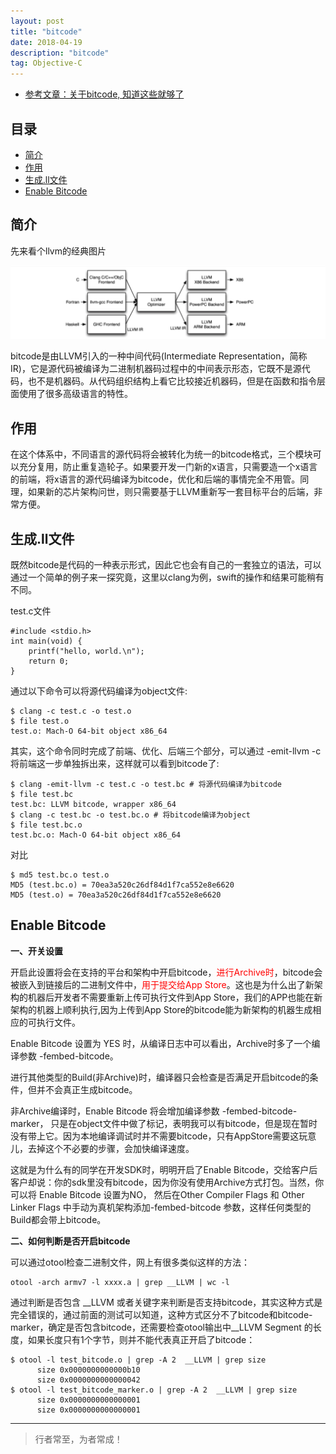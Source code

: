 ```yaml
---
layout: post
title: "bitcode"
date: 2018-04-19
description: "bitcode"
tag: Objective-C
---
```




- [参考文章：关于bitcode, 知道这些就够了](https://www.jianshu.com/p/0db01ec099c0)


## 目录
- [简介](#content1)   
- [作用](#content2)   
- [生成.ll文件](#content3)   
- [Enable Bitcode](#content4)   





<!-- ************************************************ -->
## <a id="content1"></a>简介


先来看个llvm的经典图片

<img src="/images/tools/llvm2.png" alt="img">

bitcode是由LLVM引入的一种中间代码(Intermediate Representation，简称IR)，它是源代码被编译为二进制机器码过程中的中间表示形态，它既不是源代码，也不是机器码。从代码组织结构上看它比较接近机器码，但是在函数和指令层面使用了很多高级语言的特性。

<!-- ************************************************ -->
## <a id="content2"></a>作用

在这个体系中，不同语言的源代码将会被转化为统一的bitcode格式，三个模块可以充分复用，防止重复造轮子。如果要开发一门新的x语言，只需要造一个x语言的前端，将x语言的源代码编译为bitcode，优化和后端的事情完全不用管。同理，如果新的芯片架构问世，则只需要基于LLVM重新写一套目标平台的后端，非常方便。



<!-- ************************************************ -->
## <a id="content3"></a>生成.ll文件

既然bitcode是代码的一种表示形式，因此它也会有自己的一套独立的语法，可以通过一个简单的例子来一探究竟，这里以clang为例，swift的操作和结果可能稍有不同。

test.c文件
```
#include <stdio.h>
int main(void) {
    printf("hello, world.\n");
    return 0;
}
```

通过以下命令可以将源代码编译为object文件:
```
$ clang -c test.c -o test.o
$ file test.o
test.o: Mach-O 64-bit object x86_64
```

其实，这个命令同时完成了前端、优化、后端三个部分，可以通过 -emit-llvm -c 将前端这一步单独拆出来，这样就可以看到bitcode了:
```
$ clang -emit-llvm -c test.c -o test.bc # 将源代码编译为bitcode
$ file test.bc
test.bc: LLVM bitcode, wrapper x86_64
$ clang -c test.bc -o test.bc.o # 将bitcode编译为object
$ file test.bc.o
test.bc.o: Mach-O 64-bit object x86_64
```

对比
```
$ md5 test.bc.o test.o
MD5 (test.bc.o) = 70ea3a520c26df84d1f7ca552e8e6620
MD5 (test.o) = 70ea3a520c26df84d1f7ca552e8e6620
```


<!-- ************************************************ -->
## <a id="content4"></a>Enable Bitcode

**一、开关设置**

开启此设置将会在支持的平台和架构中开启bitcode，<span style="color:red">进行Archive时</span>，bitcode会被嵌入到链接后的二进制文件中，<span style="color:red">用于提交给App Store</span>。这也是为什么出了新架构的机器后开发者不需要重新上传可执行文件到App Store，我们的APP也能在新架构的机器上顺利执行,因为上传到App Store的bitcode能为新架构的机器生成相应的可执行文件。

Enable Bitcode 设置为 YES 时，从编译日志中可以看出，Archive时多了一个编译参数 -fembed-bitcode。

进行其他类型的Build(非Archive)时，编译器只会检查是否满足开启bitcode的条件，但并不会真正生成bitcode。

非Archive编译时，Enable Bitcode 将会增加编译参数 -fembed-bitcode-marker， 只是在object文件中做了标记，表明我可以有bitcode，但是现在暂时没有带上它。因为本地编译调试时并不需要bitcode，只有AppStore需要这玩意儿，去掉这个不必要的步骤，会加快编译速度。

这就是为什么有的同学在开发SDK时，明明开启了Enable Bitcode，交给客户后客户却说：你的sdk里没有bitcode，因为你没有使用Archive方式打包。当然，你可以将 Enable Bitcode 设置为NO， 然后在Other Compiler Flags 和 Other Linker Flags 中手动为真机架构添加-fembed-bitcode 参数，这样任何类型的Build都会带上bitcode。


**二、如何判断是否开启bitcode**

可以通过otool检查二进制文件，网上有很多类似这样的方法：
```
otool -arch armv7 -l xxxx.a | grep __LLVM | wc -l
```

通过判断是否包含 __LLVM 或者关键字来判断是否支持bitcode，其实这种方式是完全错误的，通过前面的测试可以知道，这种方式区分不了bitcode和bitcode-marker，确定是否包含bitcode，还需要检查otool输出中__LLVM Segment 的长度，如果长度只有1个字节，则并不能代表真正开启了bitcode：

```
$ otool -l test_bitcode.o | grep -A 2  __LLVM | grep size
      size 0x0000000000000b10
      size 0x0000000000000042
$ otool -l test_bitcode_marker.o | grep -A 2  __LLVM | grep size
      size 0x0000000000000001
      size 0x0000000000000001
```


----------
>  行者常至，为者常成！


